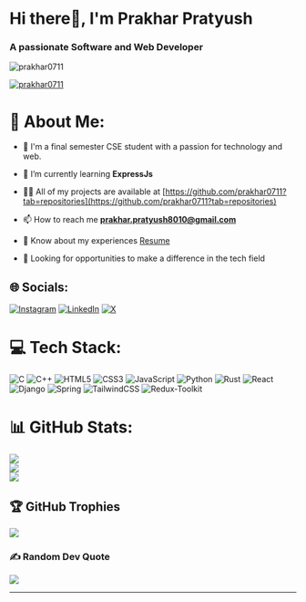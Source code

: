 <h1>Hi there👋, I'm Prakhar Pratyush</h1>
<h3>A passionate Software and Web Developer</h3>

<p align="left"> <img src="https://komarev.com/ghpvc/?username=prakhar0711&label=Profile%20views&color=0e75b6&style=flat" alt="prakhar0711" /> </p>


<p align="left"> <a href="https://twitter.com/prakhar0711" target="blank"><img src="https://img.shields.io/twitter/follow/prakhar0711?logo=twitter&style=for-the-badge" alt="prakhar0711" /></a> </p>

# 💫 About Me:
- 👯 I'm a final semester CSE student with a passion for technology and web.<br>

- 🌱 I’m currently learning **ExpressJs**

- 👨‍💻 All of my projects are available at [https://github.com/prakhar0711?tab=repositories](https://github.com/prakhar0711?tab=repositories)

- 📫 How to reach me **prakhar.pratyush8010@gmail.com**

- 📄 Know about my experiences [Resume](https://drive.google.com/file/d/1nInoiWZfcyTuyAk77Lth_yv9jDQEbsF1/view?usp=sharing)

- 🔭 Looking for opportunities to make a difference in the tech field<br>


## 🌐 Socials:
[![Instagram](https://img.shields.io/badge/Instagram-%23E4405F.svg?logo=Instagram&logoColor=white)](https://instagram.com/pp_80) [![LinkedIn](https://img.shields.io/badge/LinkedIn-%230077B5.svg?logo=linkedin&logoColor=white)](https://linkedin.com/in/prakhar-pratyush-2a317a244) [![X](https://img.shields.io/badge/X-black.svg?logo=X&logoColor=white)](https://x.com/Prakhar0711) 

# 💻 Tech Stack:
![C](https://img.shields.io/badge/c-%2300599C.svg?style=for-the-badge&logo=c&logoColor=white) ![C++](https://img.shields.io/badge/c++-%2300599C.svg?style=for-the-badge&logo=c%2B%2B&logoColor=white) ![HTML5](https://img.shields.io/badge/html5-%23E34F26.svg?style=for-the-badge&logo=html5&logoColor=white) ![CSS3](https://img.shields.io/badge/css3-%231572B6.svg?style=for-the-badge&logo=css3&logoColor=white) ![JavaScript](https://img.shields.io/badge/javascript-%23323330.svg?style=for-the-badge&logo=javascript&logoColor=%23F7DF1E) ![Python](https://img.shields.io/badge/python-3670A0?style=for-the-badge&logo=python&logoColor=ffdd54) ![Rust](https://img.shields.io/badge/rust-%23000000.svg?style=for-the-badge&logo=rust&logoColor=white) ![React](https://img.shields.io/badge/react-%2320232a.svg?style=for-the-badge&logo=react&logoColor=%2361DAFB) ![Django](https://img.shields.io/badge/django-%23092E20.svg?style=for-the-badge&logo=django&logoColor=white) ![Spring](https://img.shields.io/badge/spring-%236DB33F.svg?style=for-the-badge&logo=spring&logoColor=white) ![TailwindCSS](https://img.shields.io/badge/tailwindcss-%2338B2AC.svg?style=for-the-badge&logo=tailwind-css&logoColor=white) ![Redux-Toolkit](https://img.shields.io/badge/redux%20--%20toolkit-%23593D88?style=for-the-badge&logo=redux)
# 📊 GitHub Stats:
![](https://github-readme-stats.vercel.app/api?username=prakhar0711&theme=dark&hide_border=false&include_all_commits=false&count_private=false)<br/>
![](https://github-readme-streak-stats.herokuapp.com/?user=prakhar0711&theme=dark&hide_border=false)<br/>
![](https://github-readme-stats.vercel.app/api/top-langs/?username=prakhar0711&theme=dark&hide_border=false&include_all_commits=false&count_private=false&layout=compact)

## 🏆 GitHub Trophies
![](https://github-profile-trophy.vercel.app/?username=prakhar0711&theme=darkhub&no-frame=true&no-bg=false&margin-w=4)

### ✍️ Random Dev Quote
![](https://quotes-github-readme.vercel.app/api?type=horizontal&theme=radical)

---

<!-- Proudly created with GPRM ( https://gprm.itsvg.in ) -->

